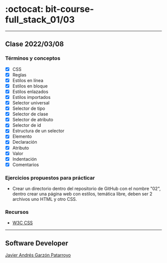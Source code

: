 # :octocat: bit-course-full_stack_01/03
- - -
## Clase 2022/03/08
### Términos y conceptos
* [x] CSS
* [x] Reglas
* [x] Estilos en línea
* [x] Estilos en bloque
* [x] Estilos enlazados
* [x] Estilos importados
* [x] Selector universal
* [x] Selector de tipo
* [x] Selector de clase
* [x] Selector de atributo
* [x] Selector de id
* [x] Estructura de un selector
* [x] Elemento
* [x] Declaración
* [x] Atributo
* [x] Valor
* [x] Indentación
* [x] Comentarios
### Ejercicios propuestos para prácticar
* Crear un directorio dentro del repositorio de GitHub con el nombre "02", 
dentro crear una página web con estilos, temática libre, deben ser 2 archivos 
uno HTML y otro CSS.
### Recursos
* [W3C CSS](https://www.w3.org/Style/CSS/)
- - -
## Software Developer
[Javier Andrés Garzón Patarroyo](https://javierandresgp.com)
